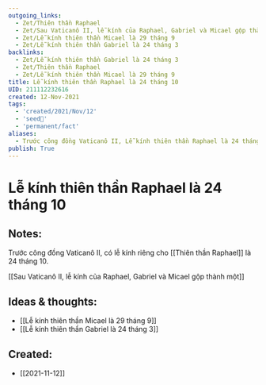 ```yaml
---
outgoing_links:
  - Zet/Thiên thần Raphael
  - Zet/Sau Vaticanô II, lễ kính của Raphael, Gabriel và Micael gộp thành một
  - Zet/Lễ kính thiên thần Micael là 29 tháng 9
  - Zet/Lễ kính thiên thần Gabriel là 24 tháng 3
backlinks:
  - Zet/Lễ kính thiên thần Gabriel là 24 tháng 3
  - Zet/Thiên thần Raphael
  - Zet/Lễ kính thiên thần Micael là 29 tháng 9
title: Lễ kính thiên thần Raphael là 24 tháng 10
UID: 211112232616
created: 12-Nov-2021
tags:
  - 'created/2021/Nov/12'
  - 'seed🥜'
  - 'permanent/fact'
aliases:
  - Trước công đồng Vaticanô II, Lễ kính thiên thần Raphael là 24 tháng 10
publish: True
---
```

# Lễ kính thiên thần Raphael là 24 tháng 10

## Notes:
Trước công đồng Vaticanô II, có lễ kính riêng cho [[Thiên thần Raphael]] là 24 tháng 10.

[[Sau Vaticanô II, lễ kính của Raphael, Gabriel và Micael gộp thành một]]

## Ideas & thoughts:
- [[Lễ kính thiên thần Micael là 29 tháng 9]]
- [[Lễ kính thiên thần Gabriel là 24 tháng 3]]

## Created:
- [[2021-11-12]]
